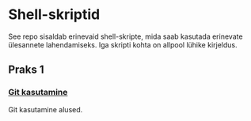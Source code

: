 # Shell-skriptid

See repo sisaldab erinevaid shell-skripte, mida saab kasutada erinevate ülesannete lahendamiseks. Iga skripti kohta on allpool lühike kirjeldus.

## Praks 1

### [Git kasutamine](/praks1/git_kasutamine)

Git kasutamine alused.